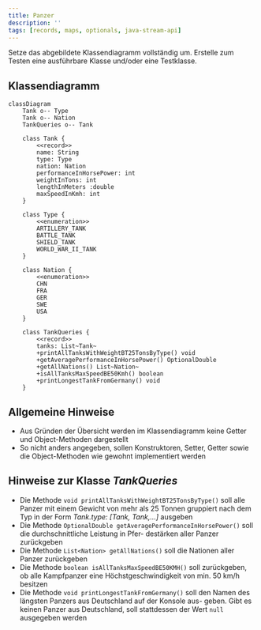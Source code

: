 ```yaml
---
title: Panzer
description: ''
tags: [records, maps, optionals, java-stream-api]
---
```


Setze das abgebildete Klassendiagramm vollständig um. Erstelle zum Testen eine
ausführbare Klasse und/oder eine Testklasse.

## Klassendiagramm

```mermaid
classDiagram
    Tank o-- Type
    Tank o-- Nation
    TankQueries o-- Tank

    class Tank {
        <<record>>
        name: String
        type: Type
        nation: Nation
        performanceInHorsePower: int
        weightInTons: int
        lengthInMeters :double
        maxSpeedInKmh: int
    }

    class Type {
        <<enumeration>>
        ARTILLERY_TANK
        BATTLE_TANK
        SHIELD_TANK
        WORLD_WAR_II_TANK
    }

    class Nation {
        <<enumeration>>
        CHN
        FRA
        GER
        SWE
        USA
    }

    class TankQueries {
        <<record>>
        tanks: List~Tank~
        +printAllTanksWithWeightBT25TonsByType() void
        +getAveragePerformanceInHorsePower() OptionalDouble
        +getAllNations() List~Nation~
        +isAllTanksMaxSpeedBE50Kmh() boolean
        +printLongestTankFromGermany() void
    }
```

## Allgemeine Hinweise

- Aus Gründen der Übersicht werden im Klassendiagramm keine Getter und
  Object-Methoden dargestellt
- So nicht anders angegeben, sollen Konstruktoren, Setter, Getter sowie die
  Object-Methoden wie gewohnt implementiert werden

## Hinweise zur Klasse _TankQueries_

- Die Methode `void printAllTanksWithWeightBT25TonsByType()` soll alle Panzer
  mit einem Gewicht von mehr als 25 Tonnen gruppiert nach dem Typ in der Form
  _Tank.type: [Tank, Tank,...]_ ausgeben
- Die Methode `OptionalDouble getAveragePerformanceInHorsePower()` soll die
  durchschnittliche Leistung in Pfer- destärken aller Panzer zurückgeben
- Die Methode `List<Nation> getAllNations()` soll die Nationen aller Panzer
  zurückgeben
- Die Methode `boolean isAllTanksMaxSpeedBE50KMH()` soll zurückgeben, ob alle
  Kampfpanzer eine Höchstgeschwindigkeit von min. 50 km/h besitzen
- Die Methode `void printLongestTankFromGermany()` soll den Namen des längsten
  Panzers aus Deutschland auf der Konsole aus- geben. Gibt es keinen Panzer aus
  Deutschland, soll stattdessen der Wert `null` ausgegeben werden
